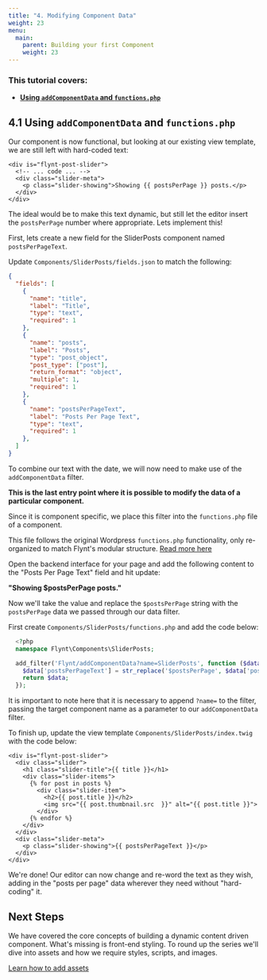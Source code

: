 ```yaml
---
title: "4. Modifying Component Data"
weight: 23
menu:
  main:
    parent: Building your first Component
    weight: 23
---
```


<div class="alert">
  <h3>This tutorial covers:</h3>
  <ul>
    <li><strong><a href="#4-1-using-addcomponentdata-and-functionsphp">Using <code>addComponentData</code> and <code>functions.php</code></strong></a></li>
  </ul>
</div>

## 4.1 Using `addComponentData` and `functions.php`

Our component is now functional, but looking at our existing view template, we are still left with hard-coded text:

```twig
<div is="flynt-post-slider">
  <!-- ... code ... -->
  <div class="slider-meta">
    <p class="slider-showing">Showing {{ postsPerPage }} posts.</p>
  </div>
</div>
```

The ideal would be to make this text dynamic, but still let the editor insert the `postsPerPage` number where appropriate. Lets implement this!

First, lets create a new field for the SliderPosts component named `postsPerPageText`.

Update `Components/SliderPosts/fields.json` to match the following:

```json
{
  "fields": [
    {
      "name": "title",
      "label": "Title",
      "type": "text",
      "required": 1
    },
    {
      "name": "posts",
      "label": "Posts",
      "type": "post_object",
      "post_type": ["post"],
      "return_format": "object",
      "multiple": 1,
      "required": 1
    },
    {
      "name": "postsPerPageText",
      "label": "Posts Per Page Text",
      "type": "text",
      "required": 1
    },
  ]
}
```

To combine our text with the date, we will now need to make use of the `addComponentData` filter.

**This is the last entry point where it is possible to modify the data of a particular component.**

Since it is component specific, we place this filter into the `functions.php` file of a component.

<p class="source-note source-note--info">This file follows the original Wordpress <code>functions.php</code> functionality, only re-organized to match Flynt's modular structure. <a href="https://codex.wordpress.org/Functions_File_Explained" target="_blank">Read more here</a></p>

Open the backend interface for your page and add the following content to the "Posts Per Page Text" field and hit update:

**"Showing $postsPerPage posts."**

Now we'll take the value and replace the `$postsPerPage` string with the `postsPerPage` data we passed through our data filter.

First create `Components/SliderPosts/functions.php` and add the code below:

```php
  <?php
  namespace Flynt\Components\SliderPosts;

  add_filter('Flynt/addComponentData?name=SliderPosts', function ($data) {
    $data['postsPerPageText'] = str_replace('$postsPerPage', $data['postsPerPage'], $data['postsPerPageText']);
    return $data;
  });
```

It is important to note here that it is necessary to append `?name=` to the filter, passing the target component name as a parameter to our `addComponentData` filter.

To finish up, update the view template `Components/SliderPosts/index.twig` with the code below:

```twig
<div is="flynt-post-slider">
  <div class="slider">
    <h1 class="slider-title">{{ title }}</h1>
    <div class="slider-items">
      {% for post in posts %}
        <div class="slider-item">
          <h2>{{ post.title }}</h2>
          <img src="{{ post.thumbnail.src  }}" alt="{{ post.title }}">
        </div>
      {% endfor %}
    </div>
  </div>
  <div class="slider-meta">
    <p class="slider-showing">{{ postsPerPageText }}</p>
  </div>
</div>
```

We're done! Our editor can now change and re-word the text as they wish, adding in the "posts per page" data wherever they need without "hard-coding" it.

<div class="alert alert-steps">
  <h2>Next Steps</h2>

  <p>We have covered the core concepts of building a dynamic content driven component. What's missing is front-end styling. To round up the series we'll dive into assets and how we require styles, scripts, and images.</p>

  <p><a href="adding-assets.md" class="btn btn-primary">Learn how to add assets</a></p>
</div>
